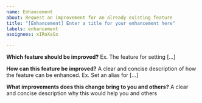 ```yaml
---
name: Enhancement
about: Request an improvement for an already existing feature
title: "[Enhancement] Enter a title for your enhancement here"
labels: enhancement
assignees: xIRoXaSx

---
```


<!---
  Note: Please create a new issue "Feature request" instead of this one if this feature does not already exist
--->

**Which feature should be improved?**
Ex. The feature for setting [...]  

**How can this feature be improved?**
A clear and concise description of how the feature can be enhanced. Ex. Set an alias for [...]

**What improvements does this change bring to you and others?**
A clear and concise description why this would help you and others